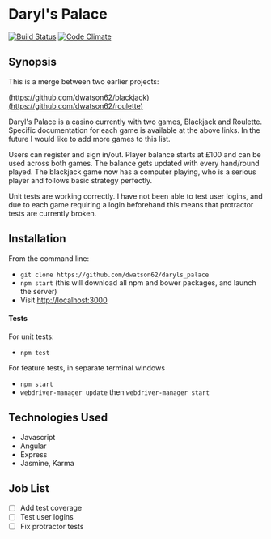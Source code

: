 Daryl's Palace
=======================

[![Build Status](https://travis-ci.org/dwatson62/daryls_palace.svg?branch=master)](https://travis-ci.org/dwatson62/daryls_palace) [![Code Climate](https://codeclimate.com/github/dwatson62/daryls_palace/badges/gpa.svg)](https://codeclimate.com/github/dwatson62/daryls_palace)

## Synopsis

This is a merge between two earlier projects:

[(https://github.com/dwatson62/blackjack)](https://github.com/dwatson62/blackjack)
[(https://github.com/dwatson62/roulette)](https://github.com/dwatson62/roulette)

Daryl's Palace is a casino currently with two games, Blackjack and Roulette. Specific documentation for each game is available at the above links. In the future I would like to add more games to this list.

Users can register and sign in/out. Player balance starts at £100 and can be used across both games. The balance gets updated with every hand/round played. The blackjack game now has a computer playing, who is a serious player and follows basic strategy perfectly.

Unit tests are working correctly. I have not been able to test user logins, and due to each game requiring a login beforehand this means that protractor tests are currently broken.

## Installation

From the command line:

- ``` git clone https://github.com/dwatson62/daryls_palace ```
- ``` npm start ``` (this will download all npm and bower packages, and launch the server)
- Visit [http://localhost:3000](http://localhost:3000)

#### Tests

For unit tests:

- ``` npm test ```

For feature tests, in separate terminal windows

- ``` npm start ```
- ``` webdriver-manager update ``` then ``` webdriver-manager start ```

## Technologies Used

- Javascript
- Angular
- Express
- Jasmine, Karma

## Job List

- [ ] Add test coverage
- [ ] Test user logins
- [ ] Fix protractor tests
